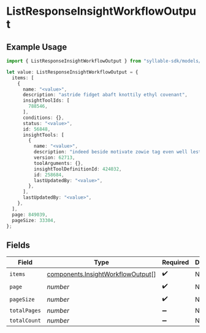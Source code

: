 # ListResponseInsightWorkflowOutput

## Example Usage

```typescript
import { ListResponseInsightWorkflowOutput } from "syllable-sdk/models/components";

let value: ListResponseInsightWorkflowOutput = {
  items: [
    {
      name: "<value>",
      description: "astride fidget abaft knottily ethyl covenant",
      insightToolIds: [
        788546,
      ],
      conditions: {},
      status: "<value>",
      id: 56848,
      insightTools: [
        {
          name: "<value>",
          description: "indeed beside motivate zowie tag even well lest",
          version: 62713,
          toolArguments: {},
          insightToolDefinitionId: 424032,
          id: 258684,
          lastUpdatedBy: "<value>",
        },
      ],
      lastUpdatedBy: "<value>",
    },
  ],
  page: 849039,
  pageSize: 33304,
};
```

## Fields

| Field                                                                                  | Type                                                                                   | Required                                                                               | Description                                                                            |
| -------------------------------------------------------------------------------------- | -------------------------------------------------------------------------------------- | -------------------------------------------------------------------------------------- | -------------------------------------------------------------------------------------- |
| `items`                                                                                | [components.InsightWorkflowOutput](../../models/components/insightworkflowoutput.md)[] | :heavy_check_mark:                                                                     | N/A                                                                                    |
| `page`                                                                                 | *number*                                                                               | :heavy_check_mark:                                                                     | N/A                                                                                    |
| `pageSize`                                                                             | *number*                                                                               | :heavy_check_mark:                                                                     | N/A                                                                                    |
| `totalPages`                                                                           | *number*                                                                               | :heavy_minus_sign:                                                                     | N/A                                                                                    |
| `totalCount`                                                                           | *number*                                                                               | :heavy_minus_sign:                                                                     | N/A                                                                                    |